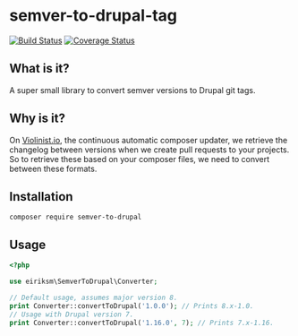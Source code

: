 # semver-to-drupal-tag

[![Build Status](https://travis-ci.org/eiriksm/semver-to-drupal-tag.svg?branch=master)](https://travis-ci.org/eiriksm/semver-to-drupal-tag)
[![Coverage Status](https://coveralls.io/repos/github/eiriksm/semver-to-drupal-tag/badge.svg?branch=master)](https://coveralls.io/github/eiriksm/semver-to-drupal-tag?branch=master)

## What is it?

A super small library to convert semver versions to Drupal git tags.

## Why is it?

On [Violinist.io](https://violinist.io), the continuous automatic composer updater, we retrieve the changelog between versions when we create pull requests to your projects. So to retrieve these based on your composer files, we need to convert between these formats.

## Installation

```
composer require semver-to-drupal
```

## Usage

```php
<?php

use eiriksm\SemverToDrupal\Converter;

// Default usage, assumes major version 8.
print Converter::convertToDrupal('1.0.0'); // Prints 8.x-1.0.
// Usage with Drupal version 7.
print Converter::convertToDrupal('1.16.0', 7); // Prints 7.x-1.16.
```
